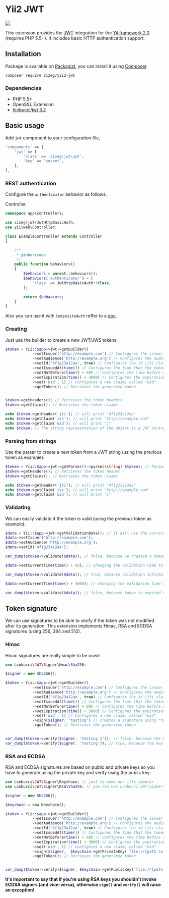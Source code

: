 # Yii2 JWT

![](https://travis-ci.org/sizeg/yii2-jwt.svg)

This extension provides the [JWT](https://github.com/lcobucci/jwt) integration for the [Yii framework 2.0](http://www.yiiframework.com) (requires PHP 5.5+).
It includes basic HTTP authentication support.

## Installation

Package is available on [Packagist](https://packagist.org/packages/sizeg/yii2-jwt),
you can install it using [Composer](http://getcomposer.org).

```shell
composer require sizeg/yii2-jwt
```

### Dependencies

- PHP 5.5+
- OpenSSL Extension
- [lcobucci/jwt 3.2](https://github.com/lcobucci/jwt/tree/3.2)

## Basic usage

Add `jwt` component to your configuration file,

```php
'components' => [
    'jwt' => [
        'class' => 'sizeg\jwt\Jwt',
	    'key' => 'secret',
    ],
],
```

### REST authentication

Configure the `authenticator` behavior as follows.

Controller,

```php
namespace app\controllers;

use sizeg\jwt\JwtHttpBasicAuth;
use yii\web\Controller;

class ExampleControoller extends Controller
{

    /**
     * @inheritdoc
     */
    public function behaviors()
    {
        $behaviors = parent::behaviors();
        $behaviors['authenticator'] = [
            'class' => JwtHttpBasicAuth::class,
        ];

        return $behaviors;
    }
}
```

Also you can use it with `CompositeAuth` reffer to a [doc](http://www.yiiframework.com/doc-2.0/guide-rest-authentication.html).

### Creating

Just use the builder to create a new JWT/JWS tokens:

```php
$token = Yii::$app->jwt->getBuilder()
            ->setIssuer('http://example.com') // Configures the issuer (iss claim)
            ->setAudience('http://example.org') // Configures the audience (aud claim)
            ->setId('4f1g23a12aa', true) // Configures the id (jti claim), replicating as a header item
            ->setIssuedAt(time()) // Configures the time that the token was issue (iat claim)
            ->setNotBefore(time() + 60) // Configures the time before which the token cannot be accepted (nbf claim)
            ->setExpiration(time() + 3600) // Configures the expiration time of the token (exp claim)
            ->set('uid', 1) // Configures a new claim, called "uid"
            ->getToken(); // Retrieves the generated token


$token->getHeaders(); // Retrieves the token headers
$token->getClaims(); // Retrieves the token claims

echo $token->getHeader('jti'); // will print "4f1g23a12aa"
echo $token->getClaim('iss'); // will print "http://example.com"
echo $token->getClaim('uid'); // will print "1"
echo $token; // The string representation of the object is a JWT string (pretty easy, right?)
```

### Parsing from strings

Use the parser to create a new token from a JWT string (using the previous token as example):

```php
$token = Yii::$app->jwt->getParser()->parse((string) $token); // Parses from a string
$token->getHeaders(); // Retrieves the token header
$token->getClaims(); // Retrieves the token claims

echo $token->getHeader('jti'); // will print "4f1g23a12aa"
echo $token->getClaim('iss'); // will print "http://example.com"
echo $token->getClaim('uid'); // will print "1"
```

### Validating

We can easily validate if the token is valid (using the previous token as example):

```php
$data = Yii::$app->jwt->getValidationData(); // It will use the current time to validate (iat, nbf and exp)
$data->setIssuer('http://example.com');
$data->setAudience('http://example.org');
$data->setId('4f1g23a12aa');

var_dump($token->validate($data)); // false, because we created a token that cannot be used before of `time() + 60`

$data->setCurrentTime(time() + 60); // changing the validation time to future

var_dump($token->validate($data)); // true, because validation information is equals to data contained on the token

$data->setCurrentTime(time() + 4000); // changing the validation time to future

var_dump($token->validate($data)); // false, because token is expired since current time is greater than exp
```

## Token signature

We can use signatures to be able to verify if the token was not modified after its generation. This extension implements Hmac, RSA and ECDSA signatures (using 256, 384 and 512).

### Hmac

Hmac signatures are really simple to be used:

```php
use Lcobucci\JWT\Signer\Hmac\Sha256;

$signer = new Sha256();

$token = Yii::$app->jwt->getBuilder()
            ->setIssuer('http://example.com') // Configures the issuer (iss claim)
            ->setAudience('http://example.org') // Configures the audience (aud claim)
            ->setId('4f1g23a12aa', true) // Configures the id (jti claim), replicating as a header item
            ->setIssuedAt(time()) // Configures the time that the token was issue (iat claim)
            ->setNotBefore(time() + 60) // Configures the time before which the token cannot be accepted (nbf claim)
            ->setExpiration(time() + 3600) // Configures the expiration time of the token (exp claim)
            ->set('uid', 1) // Configures a new claim, called "uid"
            ->sign($signer, 'testing') // creates a signature using "testing" as key
            ->getToken(); // Retrieves the generated token


var_dump($token->verify($signer, 'testing 1')); // false, because the key is different
var_dump($token->verify($signer, 'testing')); // true, because the key is the same
```

### RSA and ECDSA

RSA and ECDSA signatures are based on public and private keys so you have to generate using the private key and verify using the public key:

```php
use Lcobucci\JWT\Signer\Keychain; // just to make our life simpler
use Lcobucci\JWT\Signer\Rsa\Sha256; // you can use Lcobucci\JWT\Signer\Ecdsa\Sha256 if you're using ECDSA keys

$signer = new Sha256();

$keychain = new Keychain();

$token = Yii::$app->jwt->getBuilder()
            ->setIssuer('http://example.com') // Configures the issuer (iss claim)
            ->setAudience('http://example.org') // Configures the audience (aud claim)
            ->setId('4f1g23a12aa', true) // Configures the id (jti claim), replicating as a header item
            ->setIssuedAt(time()) // Configures the time that the token was issue (iat claim)
            ->setNotBefore(time() + 60) // Configures the time before which the token cannot be accepted (nbf claim)
            ->setExpiration(time() + 3600) // Configures the expiration time of the token (exp claim)
            ->set('uid', 1) // Configures a new claim, called "uid"
            ->sign($signer,  $keychain->getPrivateKey('file://{path to your private key}')) // creates a signature using your private key
            ->getToken(); // Retrieves the generated token


var_dump($token->verify($signer, $keychain->getPublicKey('file://{path to your public key}'))); // true when the public key was generated by the private one =)
```

**It's important to say that if you're using RSA keys you shouldn't invoke ECDSA signers (and vice-versa), otherwise ```sign()``` and ```verify()``` will raise an exception!**
